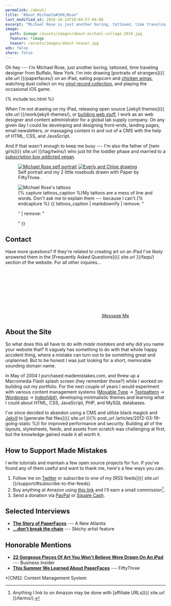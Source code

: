 ```yaml
---
permalink: /about/
title: "About Michael&#160;Rose"
last_modified_at: 2016-10-14T10:04:57-04:00
excerpt: "Michael Rose is just another boring, tattooed, time traveling designer from Buffalo New York."
image:
  path: &image /assets/images/about-michael-collage-2016.jpg
  feature: *image
  teaser: /assets/images/about-teaser.jpg
ads: false
share: false
---
```


Oh hey --- I'm Michael Rose, just another boring, tattooed, time traveling designer from Buffalo, New York. I'm into drawing [portraits of strangers]({{ site.url }}/paperfaces/) on an iPad, eating popcorn and [chicken wings](http://www.duffswings.com "Duff's Famous Wings"), watching dust collect on my [vinyl record collection](http://www.discogs.com/user/mmistakes/collection), and playing the occasional iOS game.

{% include toc.html %}

When I'm not drawing on my iPad, releasing open source [Jekyll themes]({{ site.url }}/work/jekyll-themes/), or [building web stuff](http://ekowave.com), I work as an web designer and content administrator for a global lab supply company. On any given day I could be developing and designing front-ends, landing pages, email newsletters, or massaging content in and out of a CMS with the help of HTML, CSS, and JavaScript.

And if that wasn't enough to keep me busy --- I'm also the father of [twin girls]({{ site.url }}/tag/twins/) who just hit the toddler phase and married to a [subscription box addicted vegan](https://2littlerosebuds.com "Wendy Rose").

<figure class="half">
  <a href="{{ site.url }}{% post_url /paperfaces/2014-05-19-mmistakes-2-portrait %}"><img src="{{ site.url }}/assets/images/michael-rose-paper-portrait-sidebar.jpg" alt="Michael Rose self portrait"></a>
  <a href="{{ site.url }}{% post_url /paperfaces/2014-08-03-rosebuds-2-portrait %}"><img src="{{ site.url }}/assets/images/paperfaces-rosebuds-2-900.jpg" alt="Everly and Chloe drawing"></a>
  <figcaption>Self portrait and my 2 little rosebuds drawn with Paper by FiftyThree.</figcaption>
</figure>

<figure>
  <img src="{{ site.url }}/assets/images/michael-rose-tattoos.png" alt="Michael Rose's tattoos">
  <figcaption>
    {% capture tattoos_caption %}My tattoos are a mess of line and words. Don't ask me to explain them --- because I can't.{% endcapture %}
    {{ tattoos_caption | markdownify | remove: "<p>" | remove: "</p>" }}
  </figcaption>
</figure>

## Contact

Have more questions? If they're related to creating art on an iPad I've likely answered them in the [Frequently Asked Questions]({{ site.url }}/faqs/) section of the website. For all other inquires...

<div markdown="0"><a href="{{ site.url }}/contact/" class="btn"><svg class="icon"><use xlink:href="{{ 'icons.svg#icon-comments' | prepend: 'assets/icons/' | absolute_url }}"></use></svg> Message Me</a></div>

## About the Site

So what does this all have to do with *made mistakes* and why did you name your website that? It vaguely has something to do with that whole happy accident thing, where a mistake can turn out to be something great and unplanned. But to be honest I was just looking for a short, memorable sounding domain name.

In May of 2004 I purchased mademistakes.com, and threw up a Macromedia Flash splash screen (hey remember those?) while I worked on building out my portfolio. For the next couple of years I would experiment with various content management systems ([Movable Type](http://www.movabletype.org/) → [Textpattern](http://textpattern.com/) → [Wordpress](http://wordpress.org/) → [Indexhibit](http://www.indexhibit.org/)), developing minimalistic themes and learning what I could about HTML, CSS, JavaScript, PHP, and MySQL databases.

I've since decided to abandon using a CMS and utilize black magick and [Jekyll](http://jekyllrb.com/) to [generate flat files]({{ site.url }}{% post_url /articles/2012-03-19-going-static %}) for improved performance and security. Building all of the layouts, stylesheets, feeds, and assets from scratch was challenging at first, but the knowledge gained made it all worth it.

## How to Support Made Mistakes

I write tutorials and maintain a few open source projects for fun. If you've found any of them useful and want to thank me, here's a few ways you can.

1. Follow me on [Twitter](https://twitter.com/mmistakes) or subscribe to one of my [RSS feeds]({{ site.url }}/support/#subscribe-to-the-feeds).
2. Buy anything at Amazon using [this link](http://www.amazon.com/?_encoding=UTF8&camp=1789&creative=390957&linkCode=ur2&tag=mademist-20&linkId=P557QDXPWEYIZTDS) and I'll earn a small commission[^affiliate]. 
3. Send a donation via [PayPal](https://www.paypal.com/cgi-bin/webscr?cmd=_s-xclick&hosted_button_id=M6U4FS8Y794X4) or [Square Cash](https://cash.me/$mmistakes).

[^affiliate]: Anything I link to on Amazon may be done with [affiliate URLs]({{ site.url }}/terms/).

## Selected Interviews

* [**The Story of PaperFaces**](https://web.archive.org/web/20140216060340/http://anewatlantis.com/2013/01/the-story-of-paperfaces/) --- A New Atlantis
* [**...don't break the chain**](http://blog.sktchy.com/post/78751385093/dont-break-the-chain) --- Sktchy artist feature

## Honorable Mentions

* [**22 Gorgeous Pieces Of Art You Won't Believe Were Drawn On An iPad**](http://www.businessinsider.com/gorgeous-ipad-art-2015-1?op=1) --- Business Insider
* [**This Summer We Learned About PaperFaces**](http://madewithpaper.fiftythree.com/post/36767754768/this-summer-we-learned-about-paper-faces-by) --- FiftyThree

*[CMS]: Content Management System
